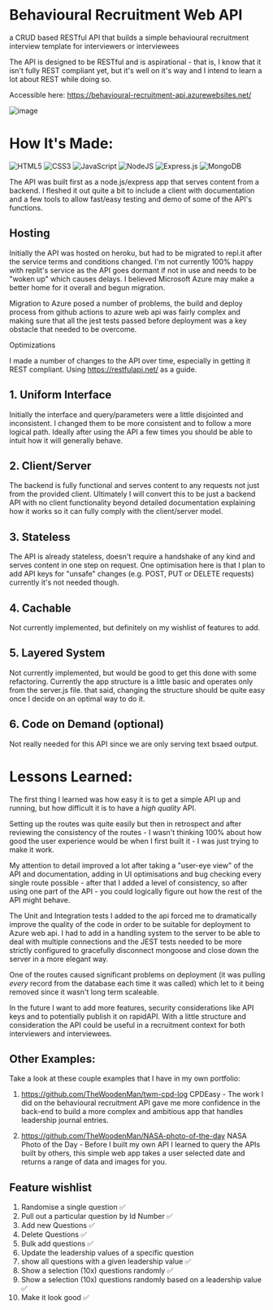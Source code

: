 # Behavioural Recruitment Web API

a CRUD based RESTful API that builds a simple behavioural recruitment interview template for interviewers or interviewees

The API is designed to be RESTful and is aspirational - that is, I know that it isn't fully REST compliant yet, but it's well on it's way and I intend to learn a lot about REST while doing so.

Accessible here: https://behavioural-recruitment-api.azurewebsites.net/

![image](https://user-images.githubusercontent.com/85075266/200978222-b12e5a75-7696-4599-9832-20bdf9919570.png)


# How It's Made:
![HTML5](https://img.shields.io/badge/html5-%23E34F26.svg?style=for-the-badge&logo=html5&logoColor=white)
![CSS3](https://img.shields.io/badge/css3-%231572B6.svg?style=for-the-badge&logo=css3&logoColor=white)
![JavaScript](https://img.shields.io/badge/javascript-%23323330.svg?style=for-the-badge&logo=javascript&logoColor=%23F7DF1E)
![NodeJS](https://img.shields.io/badge/node.js-6DA55F?style=for-the-badge&logo=node.js&logoColor=white)
![Express.js](https://img.shields.io/badge/express.js-%23404d59.svg?style=for-the-badge&logo=express&logoColor=%2361DAFB)
![MongoDB](https://img.shields.io/badge/MongoDB-%234ea94b.svg?style=for-the-badge&logo=mongodb&logoColor=white)

The API was built first as a node.js/express app that serves content from a backend. I fleshed it out quite a bit to include a client with documentation and a few tools to allow fast/easy testing and demo of some of the API's functions.

## Hosting

Initially the API was hosted on heroku, but had to be migrated to repl.it after the service terms and conditions changed. I'm not currently 100% happy with replit's service as the API goes dormant if not in use and needs to be "woken up" which causes delays. I believed Microsoft Azure may make a better home for it overall and begun migration.

Migration to Azure posed a number of problems, the build and deploy process from github actions to azure web api was fairly complex and making sure that all the jest tests passed before deployment was a key obstacle that needed to be overcome.  

Optimizations

I made a number of changes to the API over time, especially in getting it REST compliant. Using https://restfulapi.net/ as a guide.

## 1. Uniform Interface
Initially the interface and query/parameters were a little disjointed and inconsistent.  I changed them to be more consistent and to follow a more logical path.  Ideally after using the API a few times you should be able to intuit how it will generally behave.

## 2. Client/Server
The backend is fully functional and serves content to any requests not just from the provided client. Ultimately I will convert this to be just a backend API with no client functionality beyond detailed documentation explaining how it works so it can fully comply with the client/server model.

## 3. Stateless
The API is already stateless, doesn't require a handshake of any kind and serves content in one step on request. One optimisation here is that I plan to add API keys for "unsafe" changes (e.g. POST, PUT or DELETE requests) currently it's not needed though.

## 4. Cachable 
Not currently implemented, but definitely on my wishlist of features to add.

## 5. Layered System
Not currently implemented, but would be good to get this done with some refactoring. Currently the app structure is a little basic and operates only from the server.js file.  that said, changing the structure should be quite easy once I decide on an optimal way to do it.

## 6.  Code on Demand (optional)
Not really needed for this API since we are only serving text bsaed output.

# Lessons Learned:
The first thing I learned was how easy it is to get a simple API up and running, but how difficult it is to have a *high quality* API.  

Setting up the routes was quite easily but then in retrospect and after reviewing the consistency of the routes - I wasn't thinking 100% about how good the user experience would be when I first built it - I was just trying to make it work. 

My attention to detail improved a lot after taking a "user-eye view" of the API and documentation, adding in UI optimisations and bug checking every single route possible - after that I added a level of consistency, so after using one part of the API - you could logically figure out how the rest of the API might behave.

The Unit and Integration tests I added to the api forced me to dramatically improve the quality of the code in order to be suitable for deployment to Azure web api.  I had to add in a handling system to the server to be able to deal with multiple connections and the JEST tests needed to be more strictly configured to gracefully disconnect mongoose and close down the server in a more elegant way.  

One of the routes caused significant problems on deployment (it was pulling *every* record from the database each time it was called) which let to it being removed since it wasn't long term scaleable.

In the future I want to add more features, security considerations like API keys and to potentially publish it on rapidAPI. 
With a little structure and consideration the API could be useful in a recruitment context for both interviewers and interviewees.

## Other Examples:
Take a look at these couple examples that I have in my own portfolio:

1. https://github.com/TheWoodenMan/twm-cpd-log CPDEasy - The work I did on the behavioural recruitment API gave me more confidence in the back-end to build a more complex and ambitious app that handles leadership journal entries.

2. https://github.com/TheWoodenMan/NASA-photo-of-the-day NASA Photo of the Day - Before I built my own API I learned to query the APIs built by others, this simple web app takes a user selected date and returns a range of data and images for you.


## Feature wishlist

1.  Randomise a single question ✅
2.  Pull out a particular question by Id Number ✅
3.  Add new Questions ✅
4.  Delete Questions ✅
5.  Bulk add questions ✅
6.  Update the leadership values of a specific question
7.  show all questions with a given leadership value ✅
8.  Show a selection (10x) questions randomly ✅
9.  Show a selection (10x) questions randomly based on a leadership value ✅
10. Make it look good ✅
